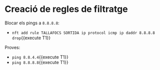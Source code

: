 # Creació de regles de filtratge

Blocar els pings a `8.8.8.8`:
- `nft add rule TALLAFOCS SORTIDA ip protocol icmp ip daddr 8.8.8.8 drop`{{execute T1}}

Proves:
- `ping 8.8.4.4`{{execute T1}}
- `ping 8.8.8.8`{{execute T1}}
